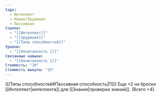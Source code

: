```yaml
---
tags:
  - Интеллект
  - Навык/Эрудиция
  - Пассивная
Ссылки:
  - "[[Интеллект]]"
  - "[[Эрудиция]]"
  - "[[Типы способностей]]"
Уровни:
  - "[[Начитанность 1]]"
Связанные навыки:
  - "[[Начитанность 1]]"
Стоимость: "10"
Стоимость выкупа: "15"
---
```

([[Типы способностей#Пассивная способность|П]]) Еще +2 на броски [[Интеллект|интеллекта]] для [[Знания|проверки знаний]].  (Всего +4).
